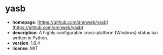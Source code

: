 # yasb

- **homepage**: [https://github.com/amnweb/yasb](https://github.com/amnweb/yasb)
- **description**: A highly configurable cross-platform (Windows) status bar written in Python. 
- **version**: 1.6.4
- **license**: MIT


